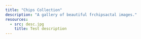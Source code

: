 ```yaml
---
title: "Chips Collection"
description: "A gallery of beautiful frchipsactal images."
resources:
  - src: desc.jpg
    title: Test description
---
```

